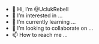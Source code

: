 - 👋 Hi, I’m @UclukRebell
- 👀 I’m interested in ...
- 🌱 I’m currently learning ...
- 💞️ I’m looking to collaborate on ...
- 📫 How to reach me ...

<!---
UclukRebell/UclukRebell is a ✨ special ✨ repository because its `README.md` (this file) appears on your GitHub profile.
You can click the Preview link to take a look at your changes.
--->
